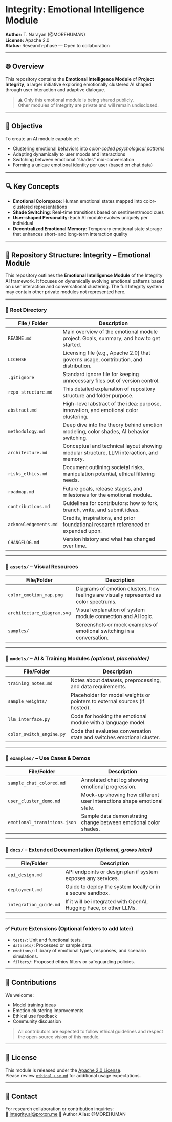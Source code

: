 # Integrity: Emotional Intelligence Module


**Author:** T. Narayan (@MOREHUMAN)  
**License:** Apache 2.0  
**Status:** Research-phase — Open to collaboration

---

## 🌐 Overview

This repository contains the **Emotional Intelligence Module** of **Project Integrity**, a larger initiative exploring emotionally clustered AI shaped through user interaction and adaptive dialogue.

> ⚠️ Only this emotional module is being shared publicly.  
> Other modules of Integrity are private and will remain undisclosed.

---

## 🎯 Objective

To create an AI module capable of:
- Clustering emotional behaviors into *color-coded psychological patterns*
- Adapting dynamically to user moods and interactions
- Switching between emotional “shades” mid-conversation
- Forming a unique emotional identity per user (based on chat data)

---

## 🔍 Key Concepts

- **Emotional Colorspace**: Human emotional states mapped into color-clustered representations
- **Shade Switching**: Real-time transitions based on sentiment/mood cues
- **User-shaped Personality**: Each AI module evolves uniquely per individual
- **Decentralized Emotional Memory**: Temporary emotional state storage that enhances short- and long-term interaction quality

---

## 📁 Repository Structure: Integrity – Emotional Module

This repository outlines the **Emotional Intelligence Module** of the Integrity AI framework. It focuses on dynamically evolving emotional patterns based on user interaction and conversational clustering. The full Integrity system may contain other private modules not represented here.

---

### 📂 Root Directory

| File / Folder        | Description |
|----------------------|-------------|
| `README.md`          | Main overview of the emotional module project. Goals, summary, and how to get started. |
| `LICENSE`            | Licensing file (e.g., Apache 2.0) that governs usage, contribution, and distribution. |
| `.gitignore`         | Standard ignore file for keeping unnecessary files out of version control. |
| `repo_structure.md`  | This detailed explanation of repository structure and folder purpose. |
| `abstract.md`        | High-level abstract of the idea: purpose, innovation, and emotional color clustering. |
| `methodology.md`     | Deep dive into the theory behind emotion modeling, color shades, AI behavior switching. |
| `architecture.md`    | Conceptual and technical layout showing modular structure, LLM interaction, and memory. |
| `risks_ethics.md`    | Document outlining societal risks, manipulation potential, ethical filtering needs. |
| `roadmap.md`         | Future goals, release stages, and milestones for the emotional module. |
| `contributions.md`   | Guidelines for contributors: how to fork, branch, write, and submit ideas. |
| `acknowledgements.md`| Credits, inspirations, and prior foundational research referenced or expanded upon. |
| `CHANGELOG.md`       | Version history and what has changed over time. |

---

### 📂 `assets/` – Visual Resources

| File/Folder           | Description |
|------------------------|-------------|
| `color_emotion_map.png` | Diagrams of emotion clusters, how feelings are visually represented as color spectrums. |
| `architecture_diagram.svg` | Visual explanation of system module connection and AI logic. |
| `samples/`             | Screenshots or mock examples of emotional switching in a conversation. |

---

### 📂 `models/` – AI & Training Modules *(optional, placeholder)*

| File/Folder          | Description |
|-----------------------|-------------|
| `training_notes.md`   | Notes about datasets, preprocessing, and data requirements. |
| `sample_weights/`     | Placeholder for model weights or pointers to external sources (if hosted). |
| `llm_interface.py`    | Code for hooking the emotional module with a language model. |
| `color_switch_engine.py` | Code that evaluates conversation state and switches emotional cluster. |

---

### 📂 `examples/` – Use Cases & Demos

| File/Folder            | Description |
|-------------------------|-------------|
| `sample_chat_colored.md` | Annotated chat log showing emotional progression. |
| `user_cluster_demo.md`   | Mock-up showing how different user interactions shape emotional state. |
| `emotional_transitions.json` | Sample data demonstrating change between emotional color shades. |

---

### 📂 `docs/` – Extended Documentation *(Optional, grows later)*

| File/Folder         | Description |
|----------------------|-------------|
| `api_design.md`       | API endpoints or design plan if system exposes any services. |
| `deployment.md`       | Guide to deploy the system locally or in a secure sandbox. |
| `integration_guide.md`| If it will be integrated with OpenAI, Hugging Face, or other LLMs. |

---

### ✅ Future Extensions (Optional folders to add later)

- `tests/`: Unit and functional tests.
- `datasets/`: Processed or sample data.
- `emotions/`: Library of emotional types, responses, and scenario simulations.
- `filters/`: Proposed ethics filters or safeguarding policies.

---



## 🤝 Contributions

We welcome:
- Model training ideas
- Emotion clustering improvements
- Ethical use feedback
- Community discussion

> All contributors are expected to follow ethical guidelines and respect the open-source vision of this module.

---

## 📜 License

This module is released under the [Apache 2.0 License](./LICENSE).  
Please review [`ethical_use.md`](./ethical_use.md) for additional usage expectations.

---

## 📌 Contact

For research collaboration or contribution inquiries:  
📧 integrity.ai@proton.me
🔗 Author Alias: @MOREHUMAN





